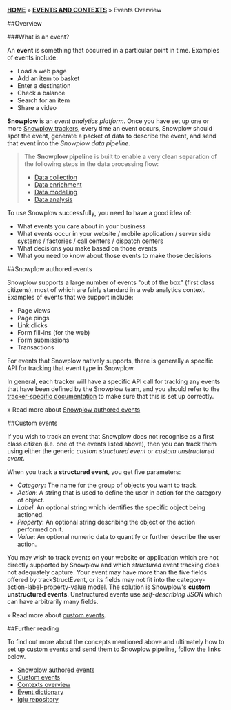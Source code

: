 [**HOME**](Home) » [**EVENTS AND CONTEXTS**](Events-and-Contexts) » Events Overview

##Overview

###What is an event?

An **event** is something that occurred in a particular point in time. Examples of events include:

- Load a web page
- Add an item to basket
- Enter a destination
- Check a balance
- Search for an item
- Share a video

**Snowplow** is an *event analytics platform*. Once you have set up one or more [Snowplow trackers](Setting-up-a-tracker), every time an event occurs, Snowplow should spot the event, generate a packet of data to describe the event, and send that event into the *Snowplow data pipeline*.


> The **Snowplow pipeline** is built to enable a very clean separation of the following steps in the data processing flow:
> 
> - [Data collection](setting-up-a-collector)
> - [Data enrichment](setting-up-enrich)
> - [Data modelling](getting-started-with-data-modeling)
> - [Data analysis](getting-started-analyzing-snowplow-data)

To use Snowplow successfully, you need to have a good idea of:

- What events you care about in your business
- What events occur in your website / mobile application / server side systems / factories / call centers / dispatch centers
- What decisions you make based on those events
- What you need to know about those events to make those decisions

##Snowplow authored events

Snowplow supports a large number of events "out of the box" (first class citizens), most of which are fairly standard in a web analytics context. Examples of events that we support include:

- Page views
- Page pings
- Link clicks
- Form fill-ins (for the web)
- Form submissions
- Transactions

For events that Snowplow natively supports, there is generally a specific API for tracking that event type in Snowplow. 

In general, each tracker will have a specific API call for tracking any events that have been defined by the Snowplow team, and you should refer to the [tracker-specific documentation](trackers) to make sure that this is set up correctly.

» Read more about [Snowplow authored events](Snowplow-authored-events)

##Custom events

If you wish to track an event that Snowplow does not recognise as a first class citizen (i.e. one of the events listed above), then you can track them using either the generic *custom structured event* or *custom unstructured event*. 

When you track a **structured event**, you get five parameters:

- *Category*: The name for the group of objects you want to track.
- *Action*: A string that is used to define the user in action for the category of object.
- *Label*: An optional string which identifies the specific object being actioned.
- *Property*: An optional string describing the object or the action performed on it.
- *Value*: An optional numeric data to quantify or further describe the user action.

You may wish to track events on your website or application which are not directly supported by Snowplow and which *structured* event tracking does not adequately capture. Your event may have more than the five fields offered by trackStructEvent, or its fields may not fit into the category-action-label-property-value model. The solution is Snowplow's **custom unstructured events**. Unstructured events use *self-describing JSON* which can have arbitrarily many fields.

» Read more about [custom events](Custom-events).

##Further reading

To find out more about the concepts mentioned above and ultimately how to set up custom events and send them to Snowplow pipeline, follow the links below.

- [Snowplow authored events](Snowplow-authored-events)
- [Custom events](Custom-events)
- [Contexts overview](Contexts-overview)
- [Event dictionary](Event-dictionary)
- [Iglu repository](Iglu-repository)
